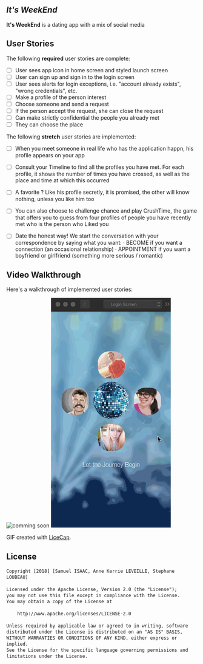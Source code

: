 ## *It's WeekEnd*

**It's WeekEnd** is a dating app with a mix of social media


## User Stories

The following **required** user stories are complete:

- [ ] User sees app icon in home screen and styled launch screen
- [ ] User can sign up and sign in to the login screen
- [ ] User sees alerts for login exceptions, i.e. "account already exists", "wrong credentials", etc.
- [ ] Make a profile of the person interest
- [ ] Choose someone and send a request
- [ ] If the person accept the request, she can close the request
- [ ] Can make strictly confidential the people you already met
- [ ] They can choose the place

The following **stretch** user stories are implemented:

- [ ] When you meet someone in real life who has the application happn, his profile appears on your app
- [ ] Consult your Timeline to find all the profiles you have met. For each profile, it shows the number of times you have crossed, as well as the place and time at which this occurred
- [ ] A favorite ? Like his profile secretly, it is promised, the other will know nothing, unless you like him too
- [ ] You can also choose to challenge chance and play CrushTime, the game that offers you to guess from four profiles of people you have recently met who is the person who Liked you
- [ ] Date the honest way! We start the conversation with your correspondence by saying what you want:
   · BECOME if you want a connection (an occasional relationship)
   · APPOINTMENT if you want a boyfriend or girlfriend (something more serious / romantic)



## Video Walkthrough

Here's a walkthrough of implemented user stories:

<img src='ProjectWekenn.gif' title='comming soon' width='' alt='comming soon' />

<img src='wireframes.gif' title='Test' width='' alt='test' />

GIF created with [LiceCap](http://www.cockos.com/licecap/).


## License

    Copyright [2018] [Samuel ISAAC, Anne Kerrie LEVEILLE, Stephane LOUBEAU]

    Licensed under the Apache License, Version 2.0 (the "License");
    you may not use this file except in compliance with the License.
    You may obtain a copy of the License at

        http://www.apache.org/licenses/LICENSE-2.0

    Unless required by applicable law or agreed to in writing, software
    distributed under the License is distributed on an "AS IS" BASIS,
    WITHOUT WARRANTIES OR CONDITIONS OF ANY KIND, either express or implied.
    See the License for the specific language governing permissions and
    limitations under the License.
